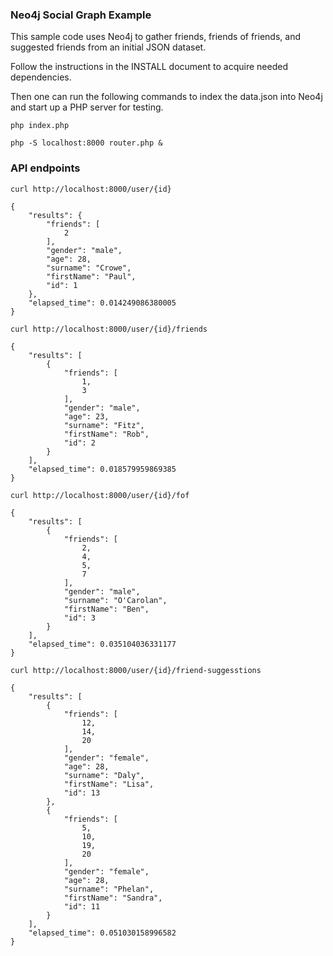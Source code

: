 ### Neo4j Social Graph Example ###

This sample code uses Neo4j to gather friends, friends of friends, and suggested friends 
from an initial JSON dataset.

Follow the instructions in the INSTALL document to acquire needed dependencies. 

Then one can run the following commands to index the data.json into Neo4j and start up a PHP server for testing.

```
php index.php

php -S localhost:8000 router.php &
```

### API endpoints ###

```
curl http://localhost:8000/user/{id}

{
    "results": {
        "friends": [
            2
        ],
        "gender": "male",
        "age": 28,
        "surname": "Crowe",
        "firstName": "Paul",
        "id": 1
    },
    "elapsed_time": 0.014249086380005
}

```

```
curl http://localhost:8000/user/{id}/friends

{
    "results": [
        {
            "friends": [
                1,
                3
            ],
            "gender": "male",
            "age": 23,
            "surname": "Fitz",
            "firstName": "Rob",
            "id": 2
        }
    ],
    "elapsed_time": 0.018579959869385
}
```

```
curl http://localhost:8000/user/{id}/fof

{
    "results": [
        {
            "friends": [
                2,
                4,
                5,
                7
            ],
            "gender": "male",
            "surname": "O'Carolan",
            "firstName": "Ben",
            "id": 3
        }
    ],
    "elapsed_time": 0.035104036331177
}
```

```
curl http://localhost:8000/user/{id}/friend-suggesstions

{
    "results": [
        {
            "friends": [
                12,
                14,
                20
            ],
            "gender": "female",
            "age": 28,
            "surname": "Daly",
            "firstName": "Lisa",
            "id": 13
        },
        {
            "friends": [
                5,
                10,
                19,
                20
            ],
            "gender": "female",
            "age": 28,
            "surname": "Phelan",
            "firstName": "Sandra",
            "id": 11
        }
    ],
    "elapsed_time": 0.051030158996582
}

```

